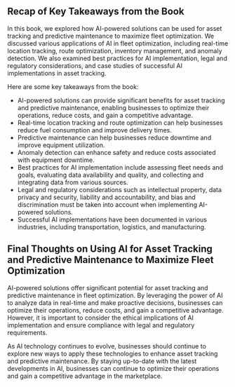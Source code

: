 
Recap of Key Takeaways from the Book
------------------------------------

In this book, we explored how AI-powered solutions can be used for asset tracking and predictive maintenance to maximize fleet optimization. We discussed various applications of AI in fleet optimization, including real-time location tracking, route optimization, inventory management, and anomaly detection. We also examined best practices for AI implementation, legal and regulatory considerations, and case studies of successful AI implementations in asset tracking.

Here are some key takeaways from the book:

* AI-powered solutions can provide significant benefits for asset tracking and predictive maintenance, enabling businesses to optimize their operations, reduce costs, and gain a competitive advantage.
* Real-time location tracking and route optimization can help businesses reduce fuel consumption and improve delivery times.
* Predictive maintenance can help businesses reduce downtime and improve equipment utilization.
* Anomaly detection can enhance safety and reduce costs associated with equipment downtime.
* Best practices for AI implementation include assessing fleet needs and goals, evaluating data availability and quality, and collecting and integrating data from various sources.
* Legal and regulatory considerations such as intellectual property, data privacy and security, liability and accountability, and bias and discrimination must be taken into account when implementing AI-powered solutions.
* Successful AI implementations have been documented in various industries, including transportation, logistics, and manufacturing.

Final Thoughts on Using AI for Asset Tracking and Predictive Maintenance to Maximize Fleet Optimization
-------------------------------------------------------------------------------------------------------

AI-powered solutions offer significant potential for asset tracking and predictive maintenance in fleet optimization. By leveraging the power of AI to analyze data in real-time and make proactive decisions, businesses can optimize their operations, reduce costs, and gain a competitive advantage. However, it is important to consider the ethical implications of AI implementation and ensure compliance with legal and regulatory requirements.

As AI technology continues to evolve, businesses should continue to explore new ways to apply these technologies to enhance asset tracking and predictive maintenance. By staying up-to-date with the latest developments in AI, businesses can continue to optimize their operations and gain a competitive advantage in the marketplace.